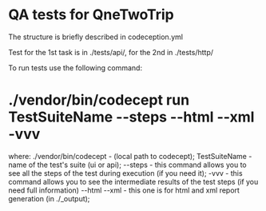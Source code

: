 # QA tests for QneTwoTrip

The structure is briefly described in codeception.yml

Test for the 1st task is in ./tests/api/, for the 2nd in ./tests/http/

To run tests use the following command:

# ./vendor/bin/codecept run TestSuiteName --steps --html --xml -vvv

where:
./vendor/bin/codecept - (local path to codecept);
TestSuiteName - name of the test's suite (ui or api);
--steps - this command allows you to see all the steps of the test during execution (if you need it);
-vvv - this command allows you to see the intermediate results of the test steps (if you need full information)
--html --xml - this one is for html and xml report generation (in ./_output);
